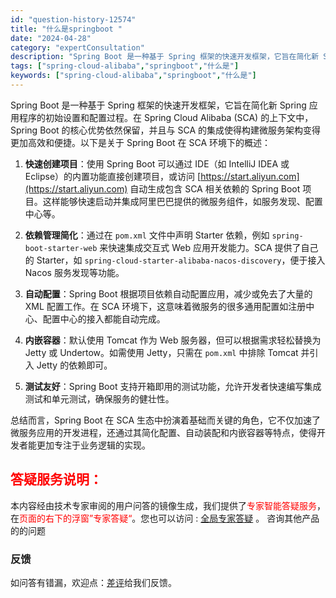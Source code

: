 ```yaml
---
id: "question-history-12574"
title: "什么是springboot "
date: "2024-04-28"
category: "expertConsultation"
description: "Spring Boot 是一种基于 Spring 框架的快速开发框架，它旨在简化新 Spring 应用程序的初始设置和配置过程。在 Spring Cloud Alibaba (SCA) 的上下文中，Spring Boot 的核心优势依然保留，并且与 SCA 的集成使得构建微服务架构变得更加高效和便捷"
tags: ["spring-cloud-alibaba","springboot","什么是"]
keywords: ["spring-cloud-alibaba","springboot","什么是"]
---
```


Spring Boot 是一种基于 Spring 框架的快速开发框架，它旨在简化新 Spring 应用程序的初始设置和配置过程。在 Spring Cloud Alibaba (SCA) 的上下文中，Spring Boot 的核心优势依然保留，并且与 SCA 的集成使得构建微服务架构变得更加高效和便捷。以下是关于 Spring Boot 在 SCA 环境下的概述：

1. **快速创建项目**：使用 Spring Boot 可以通过 IDE（如 IntelliJ IDEA 或 Eclipse）的内置功能直接创建项目，或访问 [https://start.aliyun.com](https://start.aliyun.com) 自动生成包含 SCA 相关依赖的 Spring Boot 项目。这样能够快速启动并集成阿里巴巴提供的微服务组件，如服务发现、配置中心等。

2. **依赖管理简化**：通过在 `pom.xml` 文件中声明 Starter 依赖，例如 `spring-boot-starter-web` 来快速集成交互式 Web 应用开发能力。SCA 提供了自己的 Starter，如 `spring-cloud-starter-alibaba-nacos-discovery`，便于接入 Nacos 服务发现等功能。

3. **自动配置**：Spring Boot 根据项目依赖自动配置应用，减少或免去了大量的 XML 配置工作。在 SCA 环境下，这意味着微服务的很多通用配置如注册中心、配置中心的接入都能自动完成。

4. **内嵌容器**：默认使用 Tomcat 作为 Web 服务器，但可以根据需求轻松替换为 Jetty 或 Undertow。如需使用 Jetty，只需在 `pom.xml` 中排除 Tomcat 并引入 Jetty 的依赖即可。

5. **测试友好**：Spring Boot 支持开箱即用的测试功能，允许开发者快速编写集成测试和单元测试，确保服务的健壮性。

总结而言，Spring Boot 在 SCA 生态中扮演着基础而关键的角色，它不仅加速了微服务应用的开发进程，还通过其简化配置、自动装配和内嵌容器等特点，使得开发者能更加专注于业务逻辑的实现。
## <font color="#FF0000">答疑服务说明：</font> 

本内容经由技术专家审阅的用户问答的镜像生成，我们提供了<font color="#FF0000">专家智能答疑服务</font>，在<font color="#FF0000">页面的右下的浮窗”专家答疑“</font>。您也可以访问 : [全局专家答疑](https://opensource.alibaba.com/chatBot) 。 咨询其他产品的的问题

### 反馈
如问答有错漏，欢迎点：[差评](https://ai.nacos.io/user/feedbackByEnhancerGradePOJOID?enhancerGradePOJOId=12667)给我们反馈。

